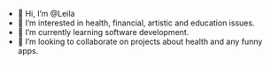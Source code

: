 - 👋 Hi, I’m @Leila
- 👀 I’m interested in health, financial, artistic and education issues.
- 🌱 I’m currently learning software development.
- 💞️ I’m looking to collaborate on projects about health and any funny apps.



<!---
DL50/DL50 is a ✨ special ✨ repository because its `README.md` (this file) appears on your GitHub profile.
You can click the Preview link to take a look at your changes.
--->
